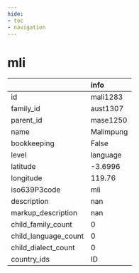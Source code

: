 ```yaml
---
hide:
- toc
- navigation
---
```

# mli
|                      | info      |
|:---------------------|:----------|
| id                   | mali1283  |
| family_id            | aust1307  |
| parent_id            | mase1250  |
| name                 | Malimpung |
| bookkeeping          | False     |
| level                | language  |
| latitude             | -3.6996   |
| longitude            | 119.76    |
| iso639P3code         | mli       |
| description          | nan       |
| markup_description   | nan       |
| child_family_count   | 0         |
| child_language_count | 0         |
| child_dialect_count  | 0         |
| country_ids          | ID        |